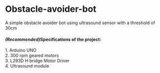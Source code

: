 # Obstacle-avoider-bot
A simple obstacle avoider bot using ultrasound sensor with a threshold of 30cm
<h4><b><i>(Recommended)</i>Specifications of the project:</b></h4>
1. Arduino UNO<br />2. 300 rpm geared motors<br />3. L293D H bridge Motor Driver<br />4. Ultrasound module
